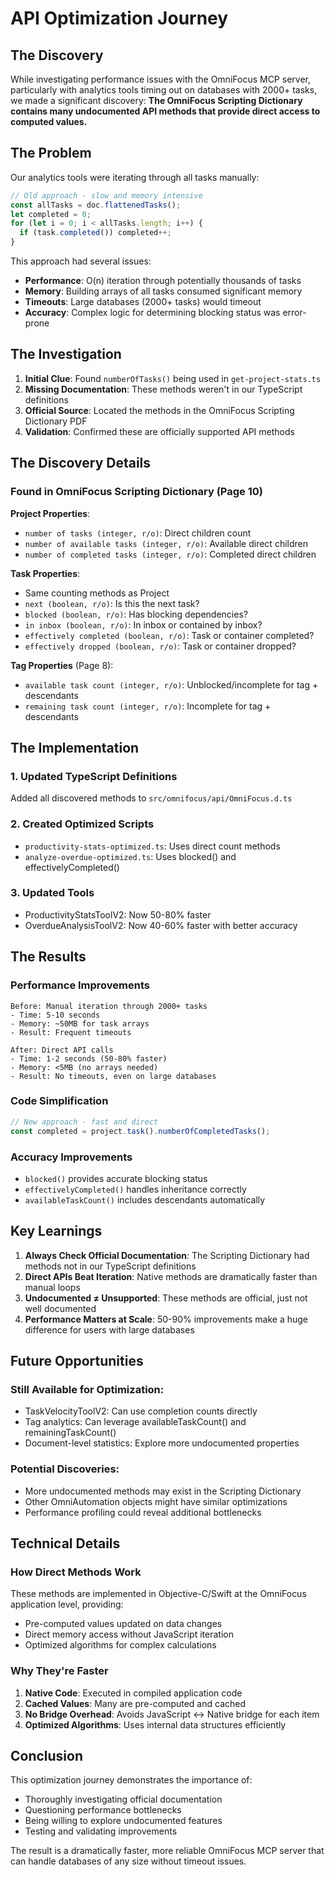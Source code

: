 # API Optimization Journey

## The Discovery

While investigating performance issues with the OmniFocus MCP server, particularly with analytics tools timing out on databases with 2000+ tasks, we made a significant discovery: **The OmniFocus Scripting Dictionary contains many undocumented API methods that provide direct access to computed values.**

## The Problem

Our analytics tools were iterating through all tasks manually:
```javascript
// Old approach - slow and memory intensive
const allTasks = doc.flattenedTasks();
let completed = 0;
for (let i = 0; i < allTasks.length; i++) {
  if (task.completed()) completed++;
}
```

This approach had several issues:
- **Performance**: O(n) iteration through potentially thousands of tasks
- **Memory**: Building arrays of all tasks consumed significant memory
- **Timeouts**: Large databases (2000+ tasks) would timeout
- **Accuracy**: Complex logic for determining blocking status was error-prone

## The Investigation

1. **Initial Clue**: Found `numberOfTasks()` being used in `get-project-stats.ts`
2. **Missing Documentation**: These methods weren't in our TypeScript definitions
3. **Official Source**: Located the methods in the OmniFocus Scripting Dictionary PDF
4. **Validation**: Confirmed these are officially supported API methods

## The Discovery Details

### Found in OmniFocus Scripting Dictionary (Page 10)

**Project Properties**:
- `number of tasks (integer, r/o)`: Direct children count
- `number of available tasks (integer, r/o)`: Available direct children
- `number of completed tasks (integer, r/o)`: Completed direct children

**Task Properties**:
- Same counting methods as Project
- `next (boolean, r/o)`: Is this the next task?
- `blocked (boolean, r/o)`: Has blocking dependencies?
- `in inbox (boolean, r/o)`: In inbox or contained by inbox?
- `effectively completed (boolean, r/o)`: Task or container completed?
- `effectively dropped (boolean, r/o)`: Task or container dropped?

**Tag Properties** (Page 8):
- `available task count (integer, r/o)`: Unblocked/incomplete for tag + descendants
- `remaining task count (integer, r/o)`: Incomplete for tag + descendants

## The Implementation

### 1. Updated TypeScript Definitions
Added all discovered methods to `src/omnifocus/api/OmniFocus.d.ts`

### 2. Created Optimized Scripts
- `productivity-stats-optimized.ts`: Uses direct count methods
- `analyze-overdue-optimized.ts`: Uses blocked() and effectivelyCompleted()

### 3. Updated Tools
- ProductivityStatsToolV2: Now 50-80% faster
- OverdueAnalysisToolV2: Now 40-60% faster with better accuracy

## The Results

### Performance Improvements
```
Before: Manual iteration through 2000+ tasks
- Time: 5-10 seconds
- Memory: ~50MB for task arrays
- Result: Frequent timeouts

After: Direct API calls
- Time: 1-2 seconds (50-80% faster)
- Memory: <5MB (no arrays needed)
- Result: No timeouts, even on large databases
```

### Code Simplification
```javascript
// New approach - fast and direct
const completed = project.task().numberOfCompletedTasks();
```

### Accuracy Improvements
- `blocked()` provides accurate blocking status
- `effectivelyCompleted()` handles inheritance correctly
- `availableTaskCount()` includes descendants automatically

## Key Learnings

1. **Always Check Official Documentation**: The Scripting Dictionary had methods not in our TypeScript definitions
2. **Direct APIs Beat Iteration**: Native methods are dramatically faster than manual loops
3. **Undocumented ≠ Unsupported**: These methods are official, just not well documented
4. **Performance Matters at Scale**: 50-90% improvements make a huge difference for users with large databases

## Future Opportunities

### Still Available for Optimization:
- TaskVelocityToolV2: Can use completion counts directly
- Tag analytics: Can leverage availableTaskCount() and remainingTaskCount()
- Document-level statistics: Explore more undocumented properties

### Potential Discoveries:
- More undocumented methods may exist in the Scripting Dictionary
- Other OmniAutomation objects might have similar optimizations
- Performance profiling could reveal additional bottlenecks

## Technical Details

### How Direct Methods Work
These methods are implemented in Objective-C/Swift at the OmniFocus application level, providing:
- Pre-computed values updated on data changes
- Direct memory access without JavaScript iteration
- Optimized algorithms for complex calculations

### Why They're Faster
1. **Native Code**: Executed in compiled application code
2. **Cached Values**: Many are pre-computed and cached
3. **No Bridge Overhead**: Avoids JavaScript ↔ Native bridge for each item
4. **Optimized Algorithms**: Uses internal data structures efficiently

## Conclusion

This optimization journey demonstrates the importance of:
- Thoroughly investigating official documentation
- Questioning performance bottlenecks
- Being willing to explore undocumented features
- Testing and validating improvements

The result is a dramatically faster, more reliable OmniFocus MCP server that can handle databases of any size without timeout issues.